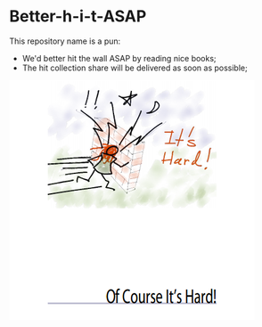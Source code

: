 # Better-h-i-t-ASAP
This repository name is a pun:

- We'd better hit the wall ASAP by reading nice books; 
- The hit collection share will be delivered as soon as possible;

<img align="center" src="https://github.com/Raev0/Better-h-i-t-ASAP/blob/master/The%20Nature%20of%20Software%20Development/image/hitthewall.png" />

